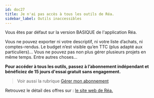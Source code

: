 ```yaml
---
id: doc27
title: Je n'ai pas accès à tous les outils de Réa.
sidebar_label: Outils inaccessibles
---
```


Vous êtes par défaut sur la version BASIQUE de l'application Réa.

Vous ne pouvez exporter ni votre descriptif, ni votre liste d’achats, ni comptes-rendus. Le budget n’est visible qu’en TTC (plus adapté aux particuliers)… Vous ne pouvez pas non plus gérer plusieurs projets en même temps. Entre autres choses...

**Pour accéder à tous les outils, passez à l’abonnement indépendant et bénéficiez de 15 jours d'essai gratuit sans engagement.**

> Voir aussi la rubrique [Gérer mon abonnement](doc7.md)

Retrouvez le détail des offres sur : [le site web de Réa.](http://rea-app.fr/#offres)
